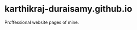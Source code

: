 karthikraj-duraisamy.github.io
==============================

Proffessional website pages of mine.

